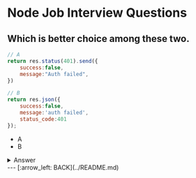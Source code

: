 # Node Job Interview Questions

## Which is better choice among these two.

```javascript
// A
return res.status(401).send({
    success:false,
    message:"Auth failed",
})
```

```javascript
// B
return res.json({
    success:false,
    message:'auth failed',
    status_code:401
});
```
- A
- B

<details><summary>Answer</summary>

####  A.  Answer A is more declarative

</p></details>
---
[:arrow_left: BACK](../README.md)